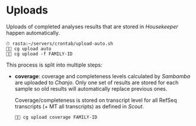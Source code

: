 # Uploads

Uploads of completed analyses results that are stored in _Housekeeper_ happen automatically.

    ⏱ rasta:~/servers/crontab/upload-auto.sh
    👨‍💻 cg upload auto
    👨‍💻 cg upload -f FAMILY-ID

This process is split into multiple steps:

- **coverage**: coverage and completeness levels calculated by _Sambamba_ are uploaded to _Chanjo_. Only one set of results are stored for each sample so old results will automatically replace previous ones.

    Coverage/completeness is stored on transcript level for all RefSeq transcripts (+ MT all transcripts) as defined in _Scout_.

      👨‍💻 cg upload coverage FAMILY-ID
